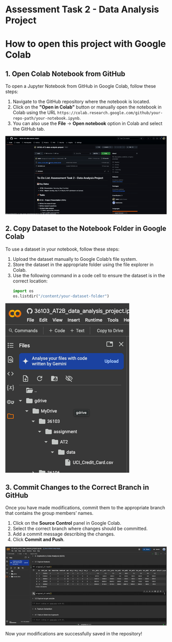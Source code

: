 # Assessment Task 2 - Data Analysis Project
# How to open this project with Google Colab

## 1. Open Colab Notebook from GitHub
To open a Jupyter Notebook from GitHub in Google Colab, follow these steps:

1. Navigate to the GitHub repository where the notebook is located.
2. Click on the **"Open in Colab"** button or manually open the notebook in Colab using the URL `https://colab.research.google.com/github/your-repo-path/your-notebook.ipynb`.
3. You can also use the **File** → **Open notebook** option in Colab and select the GitHub tab.

![Open Notebook](https://raw.githubusercontent.com/Nelkit/36103-AT2-data-analysis-project/master/images/open_notebook.gif)

## 2. Copy Dataset to the Notebook Folder in Google Colab
To use a dataset in your notebook, follow these steps:

1. Upload the dataset manually to Google Colab’s file system.
2. Store the dataset in the appropriate folder using the file explorer in Colab.
3. Use the following command in a code cell to ensure the dataset is in the correct location:
   ```python
   import os
   os.listdir("/content/your-dataset-folder")
   ```

![Add Data](https://raw.githubusercontent.com/Nelkit/36103-AT2-data-analysis-project/master/images/add_data_to_notebook.png)

## 3. Commit Changes to the Correct Branch in GitHub
Once you have made modifications, commit them to the appropriate branch that contains the group members’ names.

1. Click on the **Source Control** panel in Google Colab.
2. Select the correct branch where changes should be committed.
3. Add a commit message describing the changes.
4. Click **Commit and Push**.

![Commit Changes](https://raw.githubusercontent.com/Nelkit/36103-AT2-data-analysis-project/master/images/commit_changes.gif)

Now your modifications are successfully saved in the repository!
